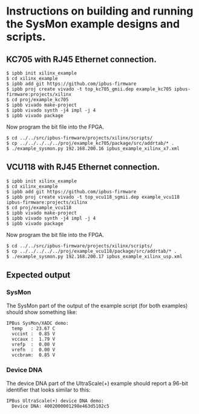 # Instructions on building and running the SysMon example designs and scripts.

## KC705 with RJ45 Ethernet connection.
```
$ ipbb init xilinx_example
$ cd xilinx_example
$ ipbb add git https://github.com/ipbus-firmware
$ ipbb proj create vivado -t top_kc705_gmii.dep example_kc705 ipbus-firmware:projects/xilinx
$ cd proj/example_kc705
$ ipbb vivado make-project
$ ipbb vivado synth -j4 impl -j 4
$ ipbb vivado package
```

Now program the bit file into the FPGA.

```
$ cd ../../src/ipbus-firmware/projects/xilinx/scripts/
$ cp ../../../../../proj/example_kc705/package/src/addrtab/* .
$ ./example_sysmon.py 192.168.200.16 ipbus_example_xilinx_x7.xml
```

## VCU118 with RJ45 Ethernet connection.
```
$ ipbb init xilinx_example
$ cd xilinx_example
$ ipbb add git https://github.com/ipbus-firmware
$ ipbb proj create vivado -t top_vcu118_sgmii.dep example_vcu118 ipbus-firmware:projects/xilinx
$ cd proj/example_vcu118
$ ipbb vivado make-project
$ ipbb vivado synth -j4 impl -j 4
$ ipbb vivado package
```

Now program the bit file into the FPGA.

```
$ cd ../../src/ipbus-firmware/projects/xilinx/scripts/
$ cp ../../../../../proj/example_vcu118/package/src/addrtab/* .
$ ./example_sysmon.py 192.168.200.17 ipbus_example_xilinx_usp.xml
```

## Expected output
### SysMon
The SysMon part of the output of the example script (for both
examples) should show something like:

```
IPBus SysMon/XADC demo:
  temp   : 23.67 C
  vccint :  0.85 V
  vccaux :  1.79 V
  vrefp  :  0.00 V
  vrefn  :  0.00 V
  vccbram:  0.85 V
```

### Device DNA
The device DNA part of the UltraScale(+) example should report a
96-bit identifier that looks similar to this:

```
IPBus UltraScale(+) device DNA demo:
  Device DNA: 4002000001298e463d5102c5
```
